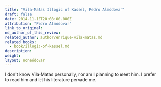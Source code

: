 ```yaml
---
title: "Vila-Matas Illogic of Kassel, Pedro Almódovar"
draft: false
date: 2014-11-10T20:08:00.000Z
attribution: "Pedro Almódovar"
link_to_original:
nd_author_of_this_review:
related_author: author/enrique-vila-matas.md
related_books:
  - book/illogic-of-kassel.md
description:
weight:
layout: noneódovar
---
```

I don't know Vila-Matas personally, nor am I planning to meet him. I prefer to read him and let his literature pervade me.


